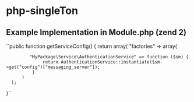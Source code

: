 # php-singleTon
## Example Implementation in Module.php (zend 2)
``public function getServiceConfig()
 {
     return array(
         "factories" => array(

             "MyPackage\Service\AuthenticationService" => function ($sm) {
                  return AuthenticationService::instantiate($sm->get("config")["messaging_server"]);
              }
          )
      );
  }``
